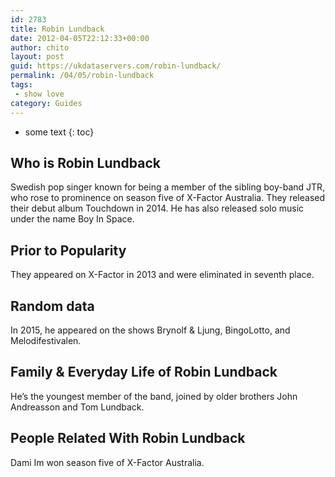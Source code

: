 ```yaml
---
id: 2783
title: Robin Lundback
date: 2012-04-05T22:12:33+00:00
author: chito
layout: post
guid: https://ukdataservers.com/robin-lundback/
permalink: /04/05/robin-lundback
tags:
 - show love
category: Guides
---
```


* some text
{: toc}
          
          
## Who is  Robin Lundback
                  
                  
                  
Swedish pop singer known for being a member of the sibling boy-band JTR, who rose to prominence on season five of X-Factor Australia. They released their debut album Touchdown in 2014. He has also released solo music under the name Boy In Space. 
                  
                
                
                
## Prior to Popularity 
                  
                  
                  
They appeared on X-Factor in 2013 and were eliminated in seventh place.
                  
                
                
                
## Random data 
                  
                  
                  
In 2015, he appeared on the shows Brynolf & Ljung, BingoLotto, and Melodifestivalen.
                  
                
                
                
## Family & Everyday Life of Robin Lundback
                  
                  
                  
He&#8217;s the youngest member of the band, joined by older brothers John Andreasson and Tom Lundback.
                  
                
                
                
## People Related With  Robin Lundback
                  
                  
                  
Dami Im won season five of X-Factor Australia.
                  
                
              
            
          
          
          
    
    
  
